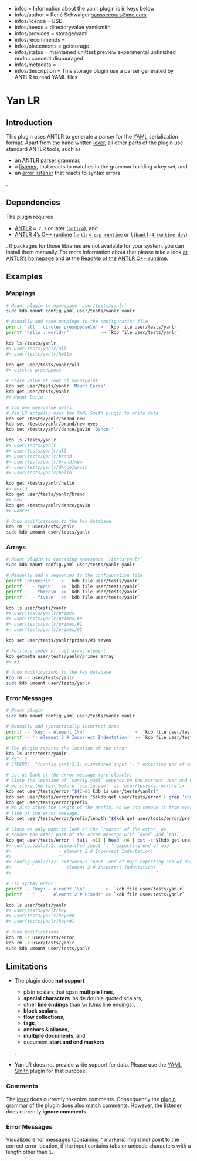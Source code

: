 - infos = Information about the yanlr plugin is in keys below
- infos/author = René Schwaiger <sanssecours@me.com>
- infos/licence = BSD
- infos/needs = directoryvalue yamlsmith
- infos/provides = storage/yaml
- infos/recommends =
- infos/placements = getstorage
- infos/status = maintained unittest preview experimental unfinished nodoc concept discouraged
- infos/metadata =
- infos/description = This storage plugin use a parser generated by ANTLR to read YAML files

# Yan LR

## Introduction

This plugin uses ANTLR to generate a parser for the [YAML](http://yaml.org) serialization format. Apart from the hand written [lexer](yaml_lexer.cpp), all other parts of the plugin use standard ANTLR tools, such as

- an ANTLR [parser grammar](YAML.g4),
- a [listener](listener.cpp), that reacts to matches in the grammar building a key set, and
- an [error listener](error_listener.cpp) that reacts to syntax errors

.

## Dependencies

The plugin requires

- [ANTLR](https://www.antlr.org) `4.7.1` or later ([`antlr4`](https://repology.org/metapackage/antlr4)), and
- [ANTLR 4’s C++ runtime](https://github.com/antlr/antlr4/tree/master/runtime/Cpp)
  ([`antlr4-cpp-runtime`](https://repology.org/metapackage/antlr4-cpp-runtime) or [`libantlr4-runtime-dev`](https://packages.debian.org/search?searchon=names&keywords=libantlr4-runtime-dev))

. If packages for those libraries are not available for your system, you can install them manually. For more information about that please
take a look [at ANTLR’s homepage](https://www.antlr.org) and at the
[ReadMe of the ANTLR C++ runtime](https://github.com/antlr/antlr4/tree/master/runtime/Cpp).

## Examples

### Mappings

```sh
# Mount plugin to namespace `user/tests/yanlr`
sudo kdb mount config.yaml user/tests/yanlr yanlr

# Manually add some mappings to the configuration file
printf 'all : circles presuppose\n' >  `kdb file user/tests/yanlr`
printf 'hello : world\n'            >> `kdb file user/tests/yanlr`

kdb ls /tests/yanlr
#> user/tests/yanlr/all
#> user/tests/yanlr/hello

kdb get user/tests/yanlr/all
#> circles presuppose

# Store value at root of mountpoint
kdb set user/tests/yanlr 'Mount Eerie'
kdb get user/tests/yanlr
#> Mount Eerie

# Add new key-value pairs
# Yan LR actually uses the YAML Smith plugin to write data
kdb set /tests/yanlr/brand new
kdb set /tests/yanlr/brand/new eyes
kdb set /tests/yanlr/dance/gavin 'Dance!'

kdb ls /tests/yanlr
#> user/tests/yanlr
#> user/tests/yanlr/all
#> user/tests/yanlr/brand
#> user/tests/yanlr/brand/new
#> user/tests/yanlr/dance/gavin
#> user/tests/yanlr/hello

kdb get /tests/yanlr/hello
#> world
kdb get user/tests/yanlr/brand
#> new
kdb get /tests/yanlr/dance/gavin
#> Dance!

# Undo modifications to the key database
kdb rm -r user/tests/yanlr
sudo kdb umount user/tests/yanlr
```

### Arrays

```sh
# Mount plugin to cascading namespace `/tests/yanlr`
sudo kdb mount config.yaml user/tests/yanlr yanlr

# Manually add a sequences to the configuration file
printf 'primes:\n'   >  `kdb file user/tests/yanlr`
printf '  - two\n'   >> `kdb file user/tests/yanlr`
printf '  - three\n' >> `kdb file user/tests/yanlr`
printf '  - five\n'  >> `kdb file user/tests/yanlr`

kdb ls user/tests/yanlr
#> user/tests/yanlr/primes
#> user/tests/yanlr/primes/#0
#> user/tests/yanlr/primes/#1
#> user/tests/yanlr/primes/#2

kdb set user/tests/yanlr/primes/#3 seven

# Retrieve index of last array element
kdb getmeta user/tests/yanlr/primes array
#> #3

# Undo modifications to the key database
kdb rm -r user/tests/yanlr
sudo kdb umount user/tests/yanlr
```

### Error Messages

```sh
# Mount plugin
sudo kdb mount config.yaml user/tests/yanlr yanlr

# Manually add syntactically incorrect data
printf -- 'key: - element 1\n'                   >  `kdb file user/tests/yanlr`
printf -- '- element 2 # Incorrect Indentation!' >> `kdb file user/tests/yanlr`

# The plugin reports the location of the error
kdb ls user/tests/yanlr
# RET: 5
# STDERR: .*/config.yaml:2:1: mismatched input '- ' expecting end of map.*

# Let us look at the error message more closely.
# Since the location of `config.yaml` depends on the current user and OS,
# we store the text before `config.yaml` as `user/tests/error/prefix`.
kdb set user/tests/error "$(2>&1 kdb ls user/tests/yanlr)"
kdb set user/tests/error/prefix "$(kdb get user/tests/error | grep 'config.yaml' | head -1 | sed -E 's/(.*)config.yaml.*/\1/')"
kdb get user/tests/error/prefix
# We also store the length of the prefix, so we can remove it from every
# line of the error message.
kdb set user/tests/error/prefix/length "$(kdb get user/tests/error/prefix | wc -c | sed 's/[ ]*//g')"

# Since we only want to look at the “reason” of the error, we
# remove the other part of the error message with `head` and `tail`.
kdb get user/tests/error | tail -n11 | head -n6 | cut -c"$(kdb get user/tests/error/prefix/length | tr -d '\n')"-
#> config.yaml:2:1: mismatched input '- ' expecting end of map
#>                  - element 2 # Incorrect Indentation!
#>                  ^^
#> config.yaml:2:37: extraneous input 'end of map' expecting end of document
#>                   - element 2 # Incorrect Indentation!
#>                                                       ^

# Fix syntax error
printf -- 'key: - element 1\n'        >  `kdb file user/tests/yanlr`
printf -- '     - element 2 # Fixed!' >> `kdb file user/tests/yanlr`

kdb ls user/tests/yanlr
#> user/tests/yanlr/key
#> user/tests/yanlr/key/#0
#> user/tests/yanlr/key/#1

# Undo modifications
kdb rm -r user/tests/error
kdb rm -r user/tests/yanlr
sudo kdb umount user/tests/yanlr
```

## Limitations

- The plugin does **not support**

  - plain scalars that span **multiple lines**,
  - **special characters** inside double quoted scalars,
  - other **line endings** than `\n` (Unix line endings),
  - **block scalars**,
  - **flow collections**,
  - **tags**,
  - **anchors & aliases**,
  - **multiple documents**, and
  - document **start and end markers**

  .

- Yan LR does not provide write support for data. Please use the [YAML Smith](../yamlsmith/) plugin for that purpose.

### Comments

The [lexer](yaml_lexer.cpp) does currently tokenize comments. Consequently the [plugin grammar](YAML.g4) of the plugin does also match comments. However, the [listener](listener.cpp) does currently **ignore comments**.

### Error Messages

Visualized error messages (containing `^` markers) might not point to the correct error location, if the input contains tabs or unicode characters with a length other than `1`.
